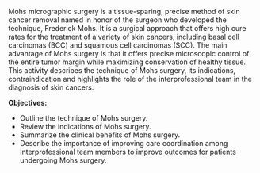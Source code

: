 Mohs micrographic surgery is a tissue-sparing, precise method of skin cancer removal named in honor of the surgeon who developed the technique, Frederick Mohs. It is a surgical approach that offers high cure rates for the treatment of a variety of skin cancers, including basal cell carcinomas (BCC) and squamous cell carcinomas (SCC). The main advantage of Mohs surgery is that it offers precise microscopic control of the entire tumor margin while maximizing conservation of healthy tissue. This activity describes the technique of Mohs surgery, its indications, contraindication and highlights the role of the interprofessional team in the diagnosis of skin cancers.

**Objectives:**
- Outline the technique of Mohs surgery.
- Review the indications of Mohs surgery.
- Summarize the clinical benefits of Mohs surgery.
- Describe the importance of improving care coordination among interprofessional team members to improve outcomes for patients undergoing Mohs surgery.
